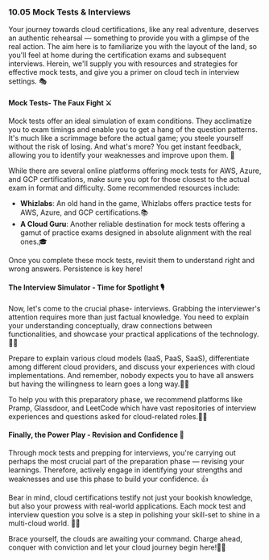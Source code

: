 ### 10.05 Mock Tests & Interviews

Your journey towards cloud certifications, like any real adventure, deserves an authentic rehearsal — something to provide you with a glimpse of the real action. The aim here is to familiarize you with the layout of the land, so you'll feel at home during the certification exams and subsequent interviews. Herein, we'll supply you with resources and strategies for effective mock tests, and give you a primer on cloud tech in interview settings. 🎭

#### Mock Tests- The Faux Fight ⚔️ 

Mock tests offer an ideal simulation of exam conditions. They acclimatize you to exam timings and enable you to get a hang of the question patterns. It's much like a scrimmage before the actual game; you steele yourself without the risk of losing. And what's more? You get instant feedback, allowing you to identify your weaknesses and improve upon them. 🎯

While there are several online platforms offering mock tests for AWS, Azure, and GCP certifications, make sure you opt for those closest to the actual exam in format and difficulty. Some recommended resources include:

- **Whizlabs**: An old hand in the game, Whizlabs offers practice tests for AWS, Azure, and GCP certifications.📚
- **A Cloud Guru**: Another reliable destination for mock tests offering a gamut of practice exams designed in absolute alignment with the real ones.🎓
  
Once you complete these mock tests, revisit them to understand right and wrong answers. Persistence is key here!

#### The Interview Simulator - Time for Spotlight 🎙️

Now, let's come to the crucial phase- interviews. Grabbing the interviewer's attention requires more than just factual knowledge. You need to explain your understanding conceptually, draw connections between functionalities, and showcase your practical applications of the technology.🤹‍♂️

Prepare to explain various cloud models (IaaS, PaaS, SaaS), differentiate among different cloud providers, and discuss your experiences with cloud implementations. And remember, nobody expects you to have all answers but having the willingness to learn goes a long way.👩‍🎓

To help you with this preparatory phase, we recommend platforms like Pramp, Glassdoor, and LeetCode which have vast repositories of interview experiences and questions asked for cloud-related roles.👨‍💼

#### Finally, the Power Play - Revision and Confidence 💯

Through mock tests and prepping for interviews, you're carrying out perhaps the most crucial part of the preparation phase — revising your learnings. Therefore, actively engage in identifying your strengths and weaknesses and use this phase to build your confidence. 👍

Bear in mind, cloud certifications testify not just your bookish knowledge, but also your prowess with real-world applications. Each mock test and interview question you solve is a step in polishing your skill-set to shine in a multi-cloud world. 💼✨

Brace yourself, the clouds are awaiting your command. Charge ahead, conquer with conviction and let your cloud journey begin here!🏅🚀